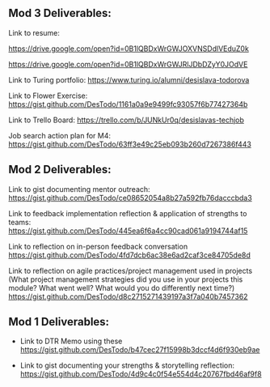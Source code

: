 ## Mod 3 Deliverables:

Link to resume:

https://drive.google.com/open?id=0B1lQBDxWrGWJOXVNSDdlVEduZ0k 

https://drive.google.com/open?id=0B1lQBDxWrGWJRlJDbDZyY0JOdVE

Link to Turing portfolio:
https://www.turing.io/alumni/desislava-todorova

Link to Flower Exercise:
https://gist.github.com/DesTodo/1161a0a9e9499fc93057f6b77427364b

Link to Trello Board:
https://trello.com/b/JUNkUr0q/desislavas-techjob

Job search action plan for M4:
https://gist.github.com/DesTodo/63ff3e49c25eb093b260d7267386f443


## Mod 2 Deliverables:
Link to gist documenting mentor outreach:
https://gist.github.com/DesTodo/ce08652054a8b27a592fb76dacccbda3

Link to feedback implementation reflection & application of strengths to teams:
https://gist.github.com/DesTodo/445ea6f6a4cc90cad061a9194744af15


Link to reflection on in-person feedback conversation
https://gist.github.com/DesTodo/4fd7dcb6ac38e6ad2caf3ce84705de8d

Link to reflection on agile practices/project management used in projects (What project management strategies did you use in your projects this module? What went well? What would you do differently next time?)
https://gist.github.com/DesTodo/d8c2715271439197a3f7a040b7457362



## Mod 1 Deliverables:
* Link to DTR Memo using these
 https://gist.github.com/DesTodo/b47cec27f15998b3dccf4d6f930eb9ae


* Link to gist documenting your strengths & storytelling reflection:
https://gist.github.com/DesTodo/4d9c4c0f54e554d4c20767fbd46af9f8


